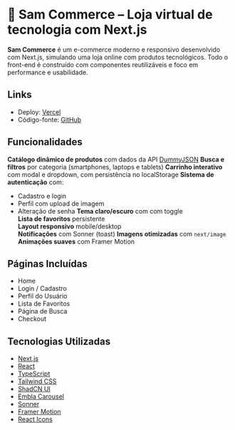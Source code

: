 # 🛒 Sam Commerce – Loja virtual de tecnologia com Next.js

**Sam Commerce** é um e-commerce moderno e responsivo desenvolvido com Next.js, simulando uma loja online com produtos tecnológicos. Todo o front-end é construído com componentes reutilizáveis e foco em performance e usabilidade.

## Links

- Deploy: [Vercel]([https://sam-commerce.vercel.app](https://sam-commerce-beryl.vercel.app/))
- Código-fonte: [GitHub]([https://github.com/samueluizz/sam-commerce])

## Funcionalidades

**Catálogo dinâmico de produtos** com dados da API [DummyJSON](https://dummyjson.com/)
**Busca e filtros** por categoria (smartphones, laptops e tablets)
**Carrinho interativo** com modal e dropdown, com persistência no localStorage
**Sistema de autenticação** com:
  - Cadastro e login
  - Perfil com upload de imagem
  - Alteração de senha
**Tema claro/escuro** com com toggle  
 **Lista de favoritos** persistente  
**Layout responsivo** mobile/desktop  
**Notificações** com Sonner (toast) 
**Imagens otimizadas** com `next/image`
**Animações suaves** com Framer Motion

## Páginas Incluídas

- Home
- Login / Cadastro
- Perfil do Usuário
- Lista de Favoritos
- Página de Busca
- Checkout

## Tecnologias Utilizadas

- [Next.js](https://nextjs.org/)
- [React](https://react.dev/)
- [TypeScript](https://www.typescriptlang.org/)
- [Tailwind CSS](https://tailwindcss.com/)
- [ShadCN UI](https://ui.shadcn.com/)
- [Embla Carousel](https://www.embla-carousel.com/)
- [Sonner](https://sonner.emilkowal.ski/)
- [Framer Motion](https://www.framer.com/motion/)
- [React Icons](https://react-icons.github.io/react-icons/)


